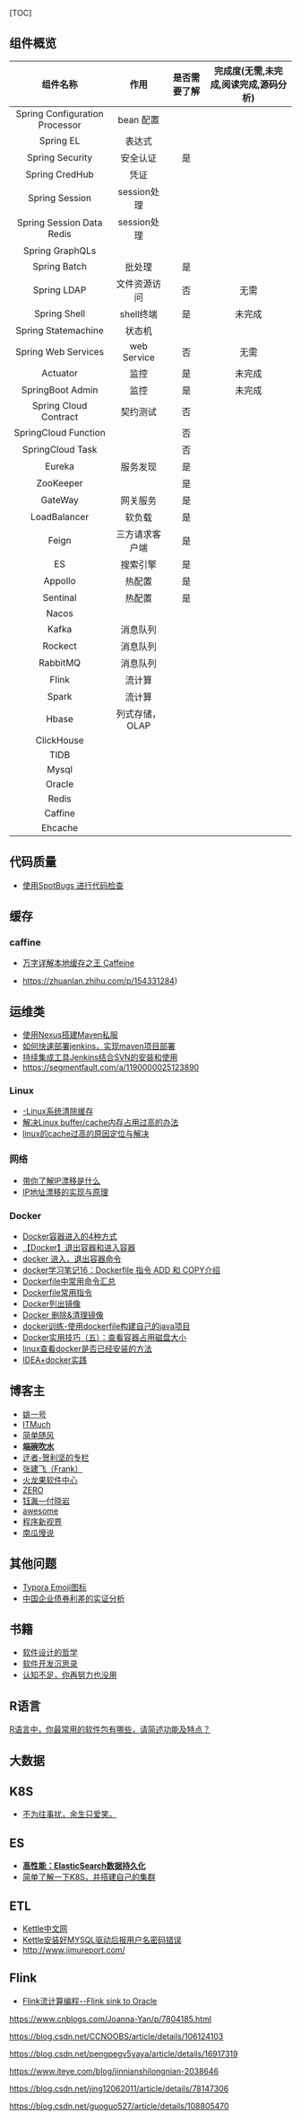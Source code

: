[TOC]

## 组件概览

|            组件名称            |      作用      | 是否需要了解 | 完成度(无需,未完成,阅读完成,源码分析) |
| :----------------------------: | :------------: | :----------: | :-----------------------------------: |
| Spring Configuration Processor |   bean 配置    |              |                                       |
|           Spring EL            |     表达式     |              |                                       |
|        Spring Security         |    安全认证    |      是      |                                       |
|         Spring CredHub         |      凭证      |              |                                       |
|         Spring Session         |  session处理   |              |                                       |
|   Spring Session Data Redis    |  session处理   |              |                                       |
|        Spring GraphQLs         |                |              |                                       |
|          Spring Batch          |     批处理     |      是      |                                       |
|          Spring LDAP           |  文件资源访问  |      否      |                 无需                  |
|          Spring Shell          |   shell终端    |      是      |                未完成                 |
|      Spring Statemachine       |     状态机     |              |                                       |
|      Spring Web Services       |  web Service   |      否      |                 无需                  |
|            Actuator            |      监控      |      是      |                未完成                 |
|        SpringBoot Admin        |      监控      |      是      |                未完成                 |
|     Spring Cloud Contract      |    契约测试    |      否      |                                       |
|      SpringCloud Function      |                |      否      |                                       |
|        SpringCloud Task        |                |      否      |                                       |
|             Eureka             |    服务发现    |      是      |                                       |
|           ZooKeeper            |                |      是      |                                       |
|            GateWay             |    网关服务    |      是      |                                       |
|          LoadBalancer          |     软负载     |      是      |                                       |
|             Feign              | 三方请求客户端 |      是      |                                       |
|               ES               |    搜索引擎    |      是      |                                       |
|            Appollo             |     热配置     |      是      |                                       |
|            Sentinal            |     热配置     |      是      |                                       |
|             Nacos              |                |              |                                       |
|             Kafka              |    消息队列    |              |                                       |
|            Rockect             |    消息队列    |              |                                       |
|            RabbitMQ            |    消息队列    |              |                                       |
|             Flink              |     流计算     |              |                                       |
|             Spark              |     流计算     |              |                                       |
|             Hbase              | 列式存储，OLAP |              |                                       |
|           ClickHouse           |                |              |                                       |
|              TIDB              |                |              |                                       |
|             Mysql              |                |              |                                       |
|             Oracle             |                |              |                                       |
|             Redis              |                |              |                                       |
|            Caffine             |                |              |                                       |
|            Ehcache             |                |              |                                       |

## 代码质量

- [使用SpotBugs 进行代码检查](https://blog.csdn.net/zhangb00/article/details/84070706)

## 缓存

### caffine

- [万字详解本地缓存之王 Caffeine](https://blog.csdn.net/qq_37217713/article/details/111306436)

- https://zhuanlan.zhihu.com/p/154331284)

## 运维类

- [使用Nexus搭建Maven私服](https://www.cnblogs.com/knowledgesea/p/11190579.html)
- [如何快速部署jenkins，实现maven项目部署](https://blog.51cto.com/xiaozhagn/2097269)
- [持续集成工具Jenkins结合SVN的安装和使用](https://blog.csdn.net/zxd1435513775/article/details/80618640)
- https://segmentfault.com/a/1190000025123890

### Linux

- [-Linux系统清除缓存](https://blog.csdn.net/wayne_primes/article/details/81141836)
- [解决Linux buffer/cache内存占用过高的办法](https://blog.csdn.net/yonghutwo/article/details/106104376)
- [linux的cache过高的原因定位与解决](https://blog.csdn.net/shy_snow/article/details/108737405)

### 网络

- [带你了解IP漂移是什么](https://zhuanlan.zhihu.com/p/165120951)
- [IP地址漂移的实现与原理](https://www.cnblogs.com/duanxz/p/5217415.html)

### Docker

- [Docker容器进入的4种方式](https://www.cnblogs.com/xhyan/p/6593075.html)
- [【Docker】退出容器和进入容器](https://www.cnblogs.com/defineconst/p/10035529.html)
- [docker 进入，退出容器命令](https://www.cnblogs.com/youxin/p/12993637.html)
- [docker学习笔记16：Dockerfile 指令 ADD 和 COPY介绍](https://www.cnblogs.com/51kata/p/5264894.html)
- [Dockerfile中常用命令汇总](https://www.jb51.net/article/150442.htm)
- [Dockerfile常用指令](https://blog.51cto.com/14320361/2458041)
- [Docker列出镜像](https://blog.csdn.net/yjn1995/article/details/99700860)
- [Docker 删除&清理镜像](https://www.cnblogs.com/quanxiaoha/p/10542278.html)
- [docker训练-使用dockerfile构建自己的java项目](https://blog.csdn.net/jlh912008548/article/details/94913093)
- [Docker实用技巧（五）：查看容器占用磁盘大小](https://www.cnblogs.com/wayne-tao/p/13810899.html)
- [linux查看docker是否已经安装的方法](https://www.php.cn/linux-445311.html)
- [IDEA+docker实践](https://www.cnblogs.com/zoujiaojiao/p/11912142.html)

## 博客主

- [姚一号](https://blog.csdn.net/mingliangniwo)
- [ITMuch](https://blog.csdn.net/lilizhou2008?t=1)
- [简单随风](https://jiandansuifeng.blog.csdn.net/)
- [**端碗吹水**](https://blog.51cto.com/zero01/original_p_2)
- [迂者-贺利坚的专栏](https://helijian.blog.csdn.net/)
- [张建飞（Frank）](https://blog.csdn.net/significantfrank)
- [火龙果软件中心](http://www.uml.org.cn/codeNorms/codenorms.asp#3)
- [ZERO](https://zero-007.blog.csdn.net/)
- [钰湚—付晓岩](https://www.infoq.cn/profile/75AE9EE36103FD/publish)
- [awesome](https://github.com/sindresorhus/awesome)
- [程序新视界](https://hello.blog.csdn.net/)
- [南瓜慢说](https://www.pkslow.com/archives/all)

## 其他问题

- [Typora Emoji图标](https://www.cnblogs.com/wangjs-jacky/p/12011208.html)
- [中国企业债券利差的实证分析](https://wenku.baidu.com/view/1353a73231126edb6f1a105e.html)

## 书籍

- [软件设计的哲学](https://www.bookstack.cn/books/A-Philosophy-of-Software-Design-zh)
- [软件开发沉思录](https://ishare.iask.sina.com.cn/f/25059472.html)
- [认知不足，你再努力也没用](https://zhuanlan.zhihu.com/p/27873121)

## R语言

[R语言中，你最常用的软件包有哪些，请简述功能及特点？](https://www.zhihu.com/question/21792740/answer/1705368793)

## 大数据

## K8S

- [不为往事扰，余生只爱笑。](https://www.cnblogs.com/xuweiweiwoaini/)

## ES

- [**高性能：ElasticSearch数据持久化**](http://www.mstacks.com/132/1415.html#content1415)
- [简单了解一下K8S，并搭建自己的集群](https://zhuanlan.zhihu.com/p/97605697)

## ETL

- [Kettle中文网](https://www.kettle.net.cn/)
- [Kettle安装好MYSQL驱动后报用户名密码错误](https://www.cnblogs.com/flydean/p/12680297.html)
- http://www.jimureport.com/

## Flink

- [Flink流计算编程--Flink sink to Oracle](https://blog.csdn.net/lmalds/article/details/52400805)

https://www.cnblogs.com/Joanna-Yan/p/7804185.html

https://blog.csdn.net/CCNOOBS/article/details/106124103

https://blog.csdn.net/pengpegv5yaya/article/details/16917319

https://www.iteye.com/blog/jinnianshilongnian-2038646

https://blog.csdn.net/jing12062011/article/details/78147306

https://blog.csdn.net/guoguo527/article/details/108805470

